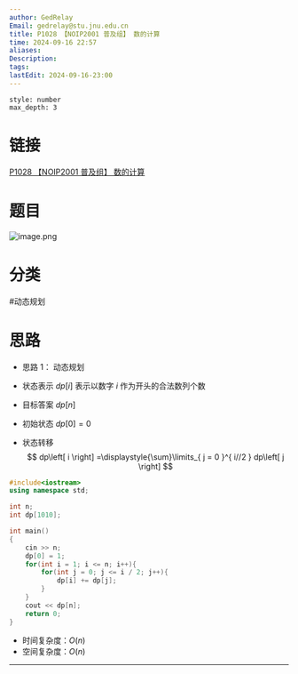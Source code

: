 ```yaml
---
author: GedRelay
Email: gedrelay@stu.jnu.edu.cn
title: P1028 【NOIP2001 普及组】 数的计算
time: 2024-09-16 22:57
aliases: 
Description: 
tags: 
lastEdit: 2024-09-16-23:00
---
```


```toc
style: number
max_depth: 3
```

# 链接
[P1028 【NOIP2001 普及组】 数的计算](https://www.luogu.com.cn/problem/P1028) 

# 题目
![image.png](https://ged-pic-bed.oss-cn-guangzhou.aliyuncs.com/img/202409162257072.png)


# 分类
#动态规划 

# 思路
- 思路 1：
动态规划
- 状态表示
${dp\left[ i \right]  }$ 表示以数字 ${i }$ 作为开头的合法数列个数

- 目标答案
${dp\left[ n \right]  }$ 

- 初始状态
${dp\left[ 0 \right] =0 }$ 

- 状态转移
$$
dp\left[ i \right] =\displaystyle{\sum}\limits_{ j = 0 }^{ i//2 } dp\left[ j \right] 
$$


```cpp
#include<iostream>
using namespace std;

int n;
int dp[1010];

int main()
{
    cin >> n;
    dp[0] = 1;
    for(int i = 1; i <= n; i++){
        for(int j = 0; j <= i / 2; j++){
            dp[i] += dp[j];
        }
    }
    cout << dp[n];
	return 0;
}
```


- 时间复杂度：${O\left( n \right)  }$ 
- 空间复杂度：${O\left( n \right)  }$ 


---

